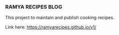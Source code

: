 ### RAMYA RECIPES BLOG

This project to maintain and publish cooking recipes.

Link here: https://ramyarecipes.github.io/v1/
